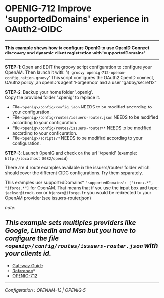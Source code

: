 OPENIG-712 Improve 'supportedDomains' experience in OAuth2-OIDC
======
----------

**This example shows how to configure OpenIG to use OpenID Connect discovery and dynamic client registration with 'supportedDomains'.**

----------

**STEP-1**: Open and EDIT the groovy script configuration to configure your OpenAM. Then launch it with:
        '`$ groovy openig-712-openam-configuration.groovy`'
        This script configures the OAuth2 OpenID connect, OAuth2 policy ,an openID's agent 'ForgeShop' and
        a user "gabby/secret12"
  
**STEP-2**: Backup your home folder '.openig'. <br>
            Copy the provided folder '.openig' to replace it.
        
 - File `<openig>/config/config.json`                          NEEDS to be modified according to your configuration.
 - File `<openig>/config/routes/issuers-router.json`           NEEDS to be modified according to your configuration.
 - File `<openig>/config/routes/issuers-router/*`              NEEDS to be modified according to your configuration.
 - File `<openig>/scripts/*`                                   NEEDS to be modified according to your configuration.

**STEP-3**: Launch OpenIG and check on the url '<openig-url>/openid' 
(example: `http://localhost:8082/openid`)

There are 4 route examples available in the issuers/routers folder which should cover the different OIDC configurations.
Try them separately.
  
This examples use supportedDomains* `"supportedDomains": ["irock.*", "iforge.*"]` for OpenAM.
That means that if you use the input box and type: `jackson@irock.com` or `bjensen@iforge.fr` you would be redirected to your OpenAM provider.(see issuers-router.json)

_note:_ 

*This example sets multiples providers like Google, LinkedIn and Msn but you have to configure the file `<openig>/config/routes/issuers-router.json` with your clients id.*
----------
* [Gateway Guide](http://openig.forgerock.org/doc/bootstrap/gateway-guide/index.html#chap-oauth2-client)
* [Reference](http://openig.forgerock.org/doc/bootstrap/reference/index.html#Issuer)*
* [OPENIG-712](https://bugster.forgerock.org/jira/browse/OPENIG-712)

----------

*Configuration : OPENAM-13 | OPENIG-5*
